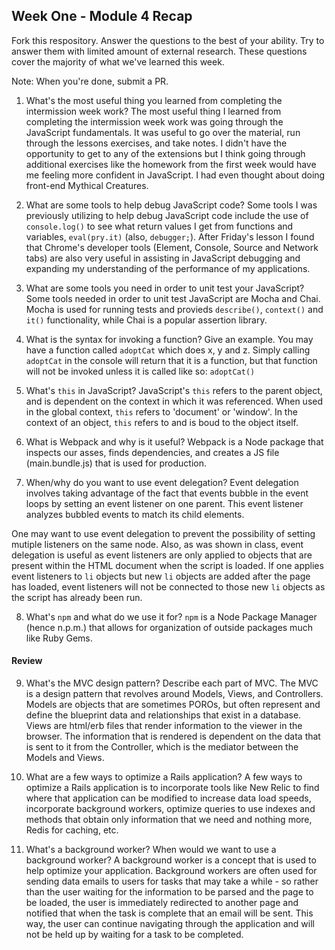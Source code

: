 ## Week One - Module 4 Recap

Fork this respository. Answer the questions to the best of your ability. Try to answer them with limited amount of external research. These questions cover the majority of what we've learned this week.

Note: When you're done, submit a PR.

1. What's the most useful thing you learned from completing the intermission week work?
The most useful thing I learned from completing the intermission week work was going through the JavaScript fundamentals. It was useful to go over the material, run through the lessons exercises, and take notes. I didn't have the opportunity to get to any of the extensions but I think going through additional exercises like the homework from the first week would have me feeling more confident in JavaScript. I had even thought about doing front-end Mythical Creatures.

2. What are some tools to help debug JavaScript code?
Some tools I was previously utilizing to help debug JavaScript code include the use of `console.log()` to see what return values I get from functions and variables, `eval(pry.it)` (also, `debugger;`). After Friday's lesson I found that Chrome's developer tools (Element, Console, Source and Network tabs) are also very useful in assisting in JavaScript debugging and expanding my understanding of the performance of my applications.

3. What are some tools you need in order to unit test your JavaScript?
Some tools needed in order to unit test JavaScript are Mocha and Chai. Mocha is used for running tests and provieds `describe()`, `context()` and `it()` functionality, while Chai is a popular assertion library.

4. What is the syntax for invoking a function? Give an example.
You may have a function called `adoptCat` which does x, y and z. Simply calling `adoptCat` in the console will return that it is a function, but that function will not be invoked unless it is called like so: `adoptCat()`

5. What's `this` in JavaScript?
JavaScript's `this` refers to the parent object, and is dependent on the context in which it was referenced. When used in the global context, `this` refers to 'document' or 'window'. In the context of an object, `this` refers to and is boud to the object itself.

6. What is Webpack and why is it useful?
Webpack is a Node package that inspects our asses, finds dependencies, and creates a JS file (main.bundle.js) that is used for production.

7. When/why do you want to use event delegation?
Event delegation involves taking advantage of the fact that events bubble in the event loops by setting an event listener on one parent. This event listener analyzes bubbled events to match its child elements.

One may want to use event delegation to prevent the possibility of setting mutiple listeners on the same node. Also, as was shown in class, event delegation is useful as event listeners are only applied to objects that are present within the HTML document when the script is loaded. If one applies event listeners to `li` objects but new `li` objects are added after the page has loaded, event listeners will not be connected to those new `li` objects as the script has already been run.

8. What's `npm` and what do we use it for?
`npm` is a Node Package Manager (hence n.p.m.) that allows for organization of outside packages much like Ruby Gems.

#### Review
9. What's the MVC design pattern? Describe each part of MVC.
The MVC is a design pattern that revolves around Models, Views, and Controllers.
Models are objects that are sometimes POROs, but often represent and define the blueprint data and relationships that exist in a database. Views are html/erb files that render information to the viewer in the browser. The information that is rendered is dependent on the data that is sent to it from the Controller, which is the mediator between the Models and Views.

10. What are a few ways to optimize a Rails application?
A few ways to optimize a Rails application is to incorporate tools like New Relic to find where that application can be modified to increase data load speeds, incorporate background workers, optimize queries to use indexes and methods that obtain only information that we need and nothing more, Redis for caching, etc.

11. What's a background worker? When would we want to use a background worker?
A background worker is a concept that is used to help optimize your application. Background workers are often used for sending data emails to users for tasks that may take a while - so rather than the user waiting for the information to be parsed and the page to be loaded, the user is immediately redirected to another page and notified that when the task is complete that an email will be sent. This way, the user can continue navigating through the application and will not be held up by waiting for a task to be completed.